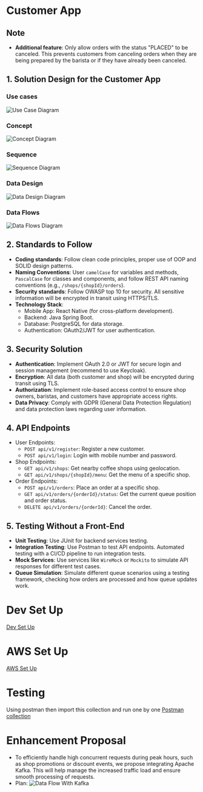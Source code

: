 # Customer App
## Note
- **Additional feature**: Only allow orders with the status "PLACED" to be canceled. This prevents customers from canceling orders when they are being prepared by the barista or if they have already been canceled.

## 1. Solution Design for the Customer App
### Use cases
![Use Case Diagram](design/usecase/UseCaseDiagram.svg)

### Concept
![Concept Diagram](design/concept/ConceptDiagram.svg)

### Sequence
![Sequence Diagram](design/sequence/SequenceDiagram.svg)

### Data Design
![Data Design Diagram](design/datadesign/DataDesignDiagram.svg)

### Data Flows
![Data Flows Diagram](design/dataflow/DataFlowDiagram.svg)

## 2. Standards to Follow
- **Coding standards**: Follow clean code principles, proper use of OOP and SOLID design patterns.
- **Naming Conventions**: User `camelCase` for variables and methods, `PascalCase` for classes and components, and follow REST API naming conventions (e.g., `/shops/{shopId}/orders`).
- **Security standards**: Follow OWASP top 10 for security. All sensitive information will be encrypted in transit using HTTPS/TLS.
- **Technology Stack**: 
  - Mobile App: React Native (for cross-platform development).
  - Backend: Java Spring Boot.
  - Database: PostgreSQL for data storage.
  - Authentication: OAuth2/JWT for user authentication.
## 3. Security Solution
- **Authentication**: Implement OAuth 2.0 or JWT for secure login and session management (recommend to use Keycloak).
- **Encryption**: All data (both customer and shop) will be encrypted during transit using TLS.
- **Authorization**: Implement role-based access control to ensure shop owners, baristas, and customers have appropriate access rights.
- **Data Privacy**: Comply with GDPR (General Data Protection Regulation) and data protection laws regarding user information.
## 4. API Endpoints
- User Endpoints:
  - `POST api/v1/register`: Register a new customer.
  - `POST api/v1/login`: Login with mobile number and password.
- Shop Endpoints:
  - `GET api/v1/shops`: Get nearby coffee shops using geolocation.
  - `GET api/v1/shops/{shopId}/menu`: Get the menu of a specific shop.
- Order Endpoints:
  - `POST api/v1/orders`: Place an order at a specific shop.
  - `GET api/v1/orders/{orderId}/status`: Get the current queue position and order status.
  - `DELETE api/v1/orders/{orderId}`: Cancel the order.
## 5. Testing Without a Front-End
- **Unit Testing**: Use JUnit for backend services testing.
- **Integration Testing**: Use Postman to test API endpoints. Automated testing with a CI/CD pipeline to run integration tests.
- **Mock Services**: Use services like `WireMock` or `Mockito` to simulate API responses for different test cases.
- **Queue Simulation**: Simulate different queue scenarios using a testing framework, checking how orders are processed and how queue updates work.

# Dev Set Up
[Dev Set Up](DEVSETUP.md)
# AWS Set Up
[AWS Set Up](AWSSETUP.md)
# Testing
Using postman then import this collection and run one by one
[Postman collection](postman/coffeeChain.postman_collection.json)

# Enhancement Proposal
- To efficiently handle high concurrent requests during peak hours, such as shop promotions or discount events, we propose integrating Apache Kafka. This will help manage the increased traffic load and ensure smooth processing of requests.
- Plan:
![Data Flow With Kafka](design/dataflow/DataFlowWithKafkaDiagram.svg)